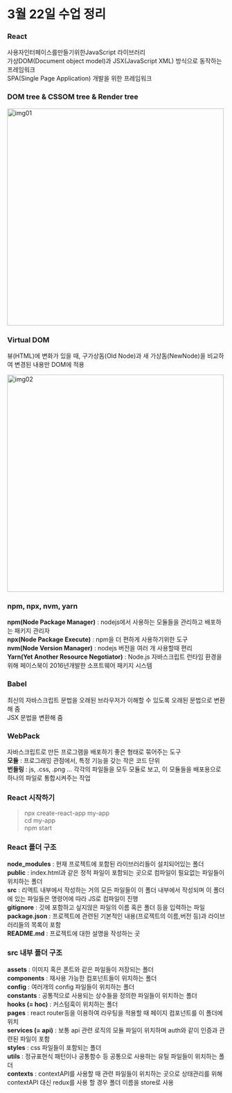 # 3월 22일 수업 정리

### React
사용자인터페이스를만들기위한JavaScript 라이브러리  
가상DOM(Document object model)과 JSX(JavaScript XML) 방식으로 동작하는 프레임워크  
SPA(Single Page Application) 개발을 위한 프레임워크

### DOM tree & CSSOM tree & Render tree

<img width="500" alt="img01" src="https://github.com/min-young417/WebP/assets/122364547/3db15769-3706-40b0-bf21-5a3d7763818d">

### Virtual DOM
뷰(HTML)에 변화가 있을 때, 구가상돔(Old Node)과 새 가상돔(NewNode)을 비교하여 변경된 내용만 DOM에 적용

<img width="500" alt="img02" src="https://github.com/min-young417/WebP/assets/122364547/62b34b5f-d8b5-4e38-a1e5-7f929dd6edea">

### npm, npx, nvm, yarn
**npm(Node Package Manager)** : nodejs에서 사용하는 모듈들을 관리하고 배포하는 패키지 관리자  
**npx(Node Package Execute)** : npm을 더 편하게 사용하기위한 도구  
**nvm(Node Version Manager)** : nodejs 버전을 여러 개 사용할때 편리  
**Yarn(Yet Another Resource Negotiator)** : Node.js 자바스크립트 런타임 환경을 위해 페이스북이 2016년개발한 소프트웨어 패키지 시스템  

### Babel
최신의 자바스크립트 문법을 오래된 브라우저가 이해할 수 있도록 오래된 문법으로 변환해 줌  
JSX 문법을 변환해 줌

### WebPack
자바스크립트로 만든 프로그램을 배포하기 좋은 형태로 묶어주는 도구  
**모듈** : 프로그래밍 관점에서, 특정 기능을 갖는 작은 코드 단위  
**번들링** : js, .css, .png ... 각각의 파일들을 모두 모듈로 보고, 이 모듈들을 배포용으로 하나의 파일로 통합시켜주는 작업

### React 시작하기
> npx create-react-app my-app  
> cd my-app  
> npm start  

### React 폴더 구조
**node_modules** : 현재 프로젝트에 포함된 라이브러리들이 설치되어있는 폴더  
**public** : index.html과 같은 정적 파일이 포함되는 곳으로 컴파일이 필요없는 파일들이 위치하는 폴더  
**src** : 리액트 내부에서 작성하는 거의 모든 파일들이 이 폴더 내부에서 작성되며 이 폴더에 있는 파일들은 명령어에 따라 JS로 컴파일이 진행  
**gitignore** : 깃에 포함하고 싶지않은 파일의 이름 혹은 폴더 등을 입력하는 파일  
**package.json** : 프로젝트에 관련된 기본적인 내용(프로젝트의 이름,버전 등)과 라이브러리들의 목록이 포함  
**README.md** : 프로젝트에 대한 설명을 작성하는 곳  

### src 내부 폴더 구조
**assets** : 이미지 혹은 폰트와 같은 파일들이 저장되는 폴더  
**components** : 재사용 가능한 컴포넌트들이 위치하는 폴더  
**config** : 여러개의 config 파일들이 위치하는 폴더  
**constants** : 공통적으로 사용되는 상수들을 정의한 파일들이 위치하는 폴더  
**hooks (= hoc)** : 커스텀훅이 위치하는 폴더  
**pages** : react router등을 이용하여 라우팅을 적용할 때 페이지 컴포넌트를 이 폴더에 위치  
**services (= api)** : 보통 api 관련 로직의 모듈 파일이 위치하며 auth와 같이 인증과 관련된 파일이 포함  
**styles** : css 파일들이 포함되는 폴더  
**utils** : 정규표현식 패턴이나 공통함수 등 공통으로 사용하는 유틸 파일들이 위치하는 폴더  
**contexts** : contextAPI를 사용할 때 관련 파일들이 위치하는 곳으로 상태관리를 위해 contextAPI 대신 redux를 사용 할 경우 폴더 이름을 store로 사용  